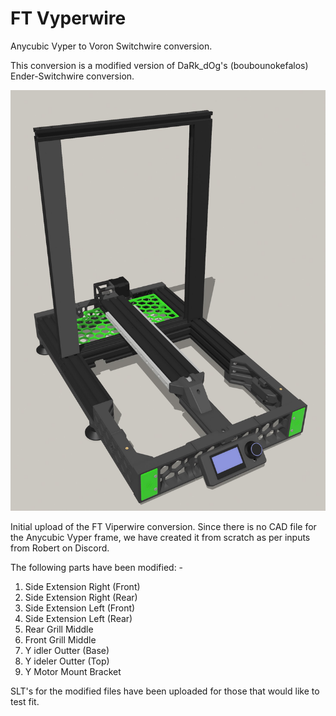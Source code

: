 # FT Vyperwire
Anycubic Vyper to Voron Switchwire conversion.

This conversion is a modified version of DaRk_dOg's (boubounokefalos) Ender-Switchwire conversion.

![alt text](https://github.com/fizzystech/vyperwire/blob/main/images/Promo%20Pic%201.jpg)

Initial upload of the FT Viperwire conversion. Since there is no CAD file for the Anycubic Vyper frame, we have created it from scratch as per inputs from Robert on Discord.

The following parts have been modified: -

1. Side Extension Right (Front)
2. Side Extension Right (Rear)
3. Side Extension Left (Front)
4. Side Extension Left (Rear)
5. Rear Grill Middle
6. Front Grill Middle
7. Y idler Outter (Base)
8. Y ideler Outter (Top)
9. Y Motor Mount Bracket

SLT's for the modified files have been uploaded for those that would like to test fit.
